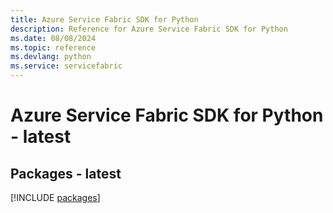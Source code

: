 ```yaml
---
title: Azure Service Fabric SDK for Python
description: Reference for Azure Service Fabric SDK for Python
ms.date: 08/08/2024
ms.topic: reference
ms.devlang: python
ms.service: servicefabric
---
```

# Azure Service Fabric SDK for Python - latest
## Packages - latest
[!INCLUDE [packages](service-fabric-index.md)]